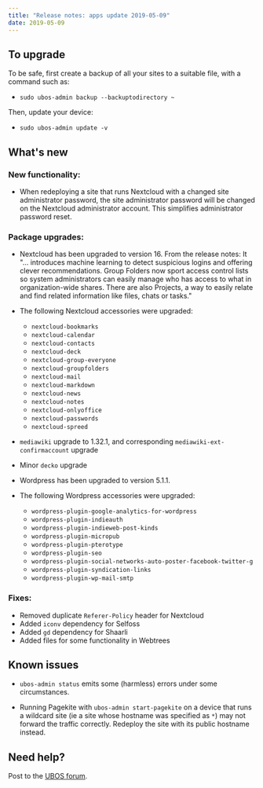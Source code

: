 ```yaml
---
title: "Release notes: apps update 2019-05-09"
date: 2019-05-09
---
```



## To upgrade

To be safe, first create a backup of all your sites to a suitable file, with a
command such as:

* ``sudo ubos-admin backup --backuptodirectory ~``

Then, update your device:

* ``sudo ubos-admin update -v``

## What's new

### New functionality:

* When redeploying a site that runs Nextcloud with a changed site administrator password,
  the site administrator password will be changed on the Nextcloud administrator account.
  This simplifies administrator password reset.

### Package upgrades:

* Nextcloud has been upgraded to version 16. From the release notes: It "... introduces
  machine learning to detect suspicious logins and offering clever recommendations.
  Group Folders now sport access control lists so system administrators can easily manage
  who has access to what in organization-wide shares. There are also Projects, a way to
  easily relate and find related information like files, chats or tasks."

* The following Nextcloud accessories were upgraded:

  * ``nextcloud-bookmarks``
  * ``nextcloud-calendar``
  * ``nextcloud-contacts``
  * ``nextcloud-deck``
  * ``nextcloud-group-everyone``
  * ``nextcloud-groupfolders``
  * ``nextcloud-mail``
  * ``nextcloud-markdown``
  * ``nextcloud-news``
  * ``nextcloud-notes``
  * ``nextcloud-onlyoffice``
  * ``nextcloud-passwords``
  * ``nextcloud-spreed``

* ``mediawiki`` upgrade to 1.32.1, and corresponding ``mediawiki-ext-confirmaccount`` upgrade

* Minor ``decko`` upgrade

* Wordpress has been upgraded to version 5.1.1.

* The following Wordpress accessories were upgraded:

  * ``wordpress-plugin-google-analytics-for-wordpress``
  * ``wordpress-plugin-indieauth``
  * ``wordpress-plugin-indieweb-post-kinds``
  * ``wordpress-plugin-micropub``
  * ``wordpress-plugin-pterotype``
  * ``wordpress-plugin-seo``
  * ``wordpress-plugin-social-networks-auto-poster-facebook-twitter-g``
  * ``wordpress-plugin-syndication-links``
  * ``wordpress-plugin-wp-mail-smtp``

### Fixes:

* Removed duplicate ``Referer-Policy`` header for Nextcloud
* Added ``iconv`` dependency for Selfoss
* Added ``gd`` dependency for Shaarli
* Added files for some functionality in Webtrees

## Known issues

* ``ubos-admin status`` emits some (harmless) errors under some circumstances.

* Running Pagekite with ``ubos-admin start-pagekite`` on a device that runs a wildcard
  site (ie a site whose hostname was specified as ``*``) may not forward the traffic
  correctly. Redeploy the site with its public hostname instead.

## Need help?

Post to the [UBOS forum](https://forum.ubos.net/).
